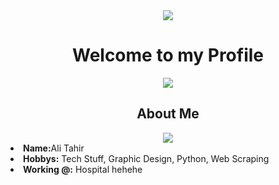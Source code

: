 <body>
<div align='center'>
 <img src='https://i.pinimg.com/originals/b8/32/02/b832028c117cb548614cbea10f0153dc.gif'>
 <h1 align="center">Welcome to my Profile</h1>
</div>
<div align="center">
<!-- <a href="https://discord.com/users/190842306818080769" > -->
   <img src="https://lanyard.cnrad.dev/api/190842306818080769?idleMessage=Apparently in med school!&animated=true&theme=dark&borderRadius=20"  />
 
</div>


<div>
<h2 align="center"> About Me </h2>
  <div align="center">
<img src="https://i.pinimg.com/originals/73/5d/73/735d73725f77188e554756b5e11a2bf1.gif">
  </div>
<li>
 <b>Name:</b>Ali Tahir</li>

<li>
<b>Hobbys:</b> Tech Stuff, Graphic Design, Python, Web Scraping
</li>
<li>
<b>Working @:</b> Hospital hehehe
</li>
<br><br><br>
</div>
<div>

</body>
